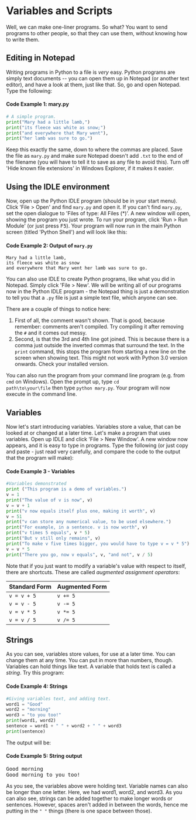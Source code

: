 <!-- -
Title: Variables and Scripts
Description: Some notes on Python 2 scripts and variables
- -->

Variables and Scripts
=====================

Well, we can make one-liner programs. So what? You want to send programs to 
other people, so that they can use them, without knowing how to write them.

Editing in Notepad
------------------

Writing programs in Python to a file is *very* easy. Python programs are simply 
text documents -- you can open them up in Notepad (or another text editor), and 
have a look at them, just like that. So, go and open Notepad. Type the 
following:

#### Code Example 1: mary.py

```python
# A simple program.
print("Mary had a little lamb,")
print("its fleece was white as snow;")
print("and everywhere that Mary went"),
print("her lamb was sure to go.")
```

Keep this exactly the same, down to where the commas are placed. Save the file 
as `mary.py` and make sure Notepad doesn't add `.txt` to the end of the 
filename (you will have to tell it to save as any file to avoid this). Turn off 
'Hide known file extensions' in Windows Explorer, if it makes it easier.

Using the IDLE environment
--------------------------

Now, open up the Python IDLE program (should be in your start menu). Click 
'File > Open' and find `mary.py` and open it. If you can't find `mary.py`, set 
the open dialogue to 'Files of type: All Files (*)'. A new window will open, 
showing the program you just wrote. To run your program, click 
'Run > Run Module' (or just press <kbd>F5</kbd>). Your program will now run in 
the main Python screen (titled 'Python Shell') and will look like this:


#### Code Example 2: Output of `mary.py` ####


    Mary had a little lamb,
    its fleece was white as snow
    and everywhere that Mary went her lamb was sure to go.


You can also use IDLE to create Python programs, like what you did in Notepad. 
Simply click 'File &gt; New'. We will be writing all of our programs now in the 
Python IDLE program - the Notepad thing is just a demonstration to tell you 
that a `.py` file is just a simple text file, which anyone can see.

There are a couple of things to notice here:

1.  First of all, the comment wasn't shown. That is good, because remember: 
    comments aren't compiled. Try compiling it after removing the `#` and it 
    comes out messy.
2.  Second, is that the 3rd and 4th line got joined. This is because there is a 
    comma just outside the inverted commas that surround the text. In the 
    `print` command, this stops the program from starting a new line on the 
    screen when showing text. This might not work with Python 3.0 version 
    onwards. Check your installed version.

You can also run the program from your command line program (e.g. from `cmd` on 
Windows). Open the prompt up, type 
<code>cd path&#92;to&#92;your&#92;file</code> then type 
`python mary.py`. Your program will now execute in the command line.

Variables
---------

Now let's start introducing variables. Variables store a value, that can be 
looked at or changed at a later time. Let's make a program that uses variables. 
Open up IDLE and click 'File > New Window'. A new window now appears, and it is 
easy to type in programs. Type the following (or just copy and paste - just 
read very carefully, and compare the code to the output that the program will 
make):

#### Code Example 3 - Variables ####

```python
#Variables demonstrated
print ("This program is a demo of variables.")
v = 1
print("The value of v is now", v)
v = v + 1
print("v now equals itself plus one, making it worth", v)
v = 51
print("v can store any numerical value, to be used elsewhere.")
print("For example, in a sentence. v is now worth", v)
print("v times 5 equals", v * 5)
print("But v still only remains", v)
print("To make v five times bigger, you would have to type v = v * 5")
v = v * 5
print("There you go, now v equals", v, "and not", v / 5)
```

Note that if you just want to modify a variable's value with respect to itself, 
there are shortcuts. These are called *augmented assignment operators*:

<table class="table">
<thead><tr><th>Standard Form</th><th>Augmented Form</th></tr></thead>
<tbody>
<tr><td><code>v = v + 5</code></td><td><code>v += 5</code></td></tr>
<tr><td><code>v = v - 5</code></td><td><code>v -= 5</code></td></tr>
<tr><td><code>v = v * 5</code></td><td><code>v *= 5</code></td></tr>
<tr><td><code>v = v / 5</code></td><td><code>v /= 5</code></td></td>
</tbody></table>

Strings
-------

As you can see, variables store values, for use at a later time. You can change 
them at any time. You can put in more than numbers, though. Variables can hold 
things like text. A variable that holds text is called a *string*. Try this 
program:

#### Code Example 4: Strings ####

```python
#Giving variables text, and adding text.
word1 = "Good"
word2 = "morning"
word3 = "to you too!"
print(word1, word2)
sentence = word1 + " " + word2 + " " + word3
print(sentence)
```

The output will be:

#### Code Example 5: String output ####

<pre>
Good morning
Good morning to you too!
</pre>

As you see, the variables above were holding text. Variable names can also be 
longer than one letter. Here, we had word1, word2, and word3. As you can also 
see, strings can be added together to make longer words or sentences. However, 
spaces aren't added in between the words, hence me putting in the `" "` things 
(there is one space between those).
